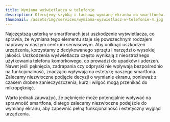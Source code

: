```yaml
---
title: Wymiana wyświetlacza w telefonie
description: Oferujemy szybką i fachową wymianę ekranów do smartfonów. Rozbite ekrany stają się przeszłością dzięki naszym usługom.
thumbnail: /assets/img/services/wymiana-wyswietlacz-w-telefonie-4.jpg
---
```


Najczęstszą usterką w smartfonach jest uszkodzenie wyświetlacza, co sprawia, że wymiana tego elementu staje się powszechnym rodzajem naprawy w naszym centrum serwisowym. Aby uniknąć uszkodzeń urządzenia, korzystamy z dedykowanego sprzętu i narzędzi o wysokiej jakości. Uszkodzenia wyświetlacza często wynikają z nieostrożnego użytkowania telefonu komórkowego, co prowadzi do upadków i uderzeń. Nawet jeśli pęknięcia, zadrapania czy odpryski nie wpływają bezpośrednio na funkcjonalność, znacząco wpływają na estetykę naszego smartfona. Zalecamy niezwłoczne podjęcie decyzji o wymianie ekranu, ponieważ z czasem drobne zanieczyszczenia, kurz i wilgoć mogą przenikać do mikropęknięć.
 
Warto jednak zauważyć, że pęknięcie może potencjalnie wpływać na sprawność smartfona, dlatego zalecamy niezwłoczne podejście do wymiany ekranu, aby zapewnić pełną funkcjonalność i estetyczny wygląd urządzenia.
